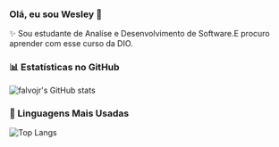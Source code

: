 ### Olá, eu sou Wesley 👋

✨ Sou estudante de Analíse e Desenvolvimento de Software.E procuro aprender com esse curso da DIO.

### 📊 Estatísticas no GitHub

![falvojr's GitHub stats](https://github-readme-stats.vercel.app/api?username=wesleysantos0&show_icons=true&theme=dracula)

### 🚀 Linguagens Mais Usadas

![Top Langs](https://github-readme-stats.vercel.app/api/top-langs/?username=wesleysantos0&layout=compact)
